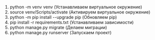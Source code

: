 1. python -m venv venv (Устанавливаем виртуальное окружение)
2. source venv/Scripts/activate (Активируем виртуальное окружение)
3. python -m pip install --upgrade pip (Обновляем pip)
4. pip install -r requirements.txt (Устанавливаем зависимости)
5. python manage.py migrate (Делаем миграции)
6. python manage.py runserver (Запускаем проект)
